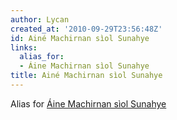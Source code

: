 ```yaml
---
author: Lycan
created_at: '2010-09-29T23:56:48Z'
id: Ainé Machirnan sìol Sunahye
links:
  alias_for:
  - Áine Machirnan sìol Sunahye
title: Ainé Machirnan sìol Sunahye
---
```


Alias for [Áine Machirnan sìol Sunahye]

  [Áine Machirnan sìol Sunahye]: Áine_Machirnan_sìol_Sunahye